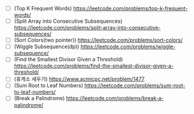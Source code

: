 - [ ] (Top K Frequent Words) https://leetcode.com/problems/top-k-frequent-words/
- [ ] (Split Array into Consecutive Subsequences) https://leetcode.com/problems/split-array-into-consecutive-subsequences/
- [ ] (Sort Colors(two pointer)) https://leetcode.com/problems/sort-colors/
- [ ] (Wiggle Subsequence(dp)) https://leetcode.com/problems/wiggle-subsequence/
- [ ] (Find the Smallest Divisor Given a Threshold) https://leetcode.com/problems/find-the-smallest-divisor-given-a-threshold/
- [ ] (휴게소 세우기) https://www.acmicpc.net/problem/1477
- [ ] (Sum Root to Leaf Numbers) https://leetcode.com/problems/sum-root-to-leaf-numbers/
- [ ] (Break a Palindrome) https://leetcode.com/problems/break-a-palindrome/
